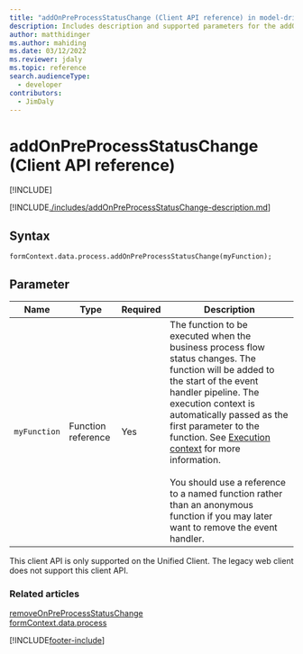 ```yaml
---
title: "addOnPreProcessStatusChange (Client API reference) in model-driven apps in Power Apps"
description: Includes description and supported parameters for the addOnPreProcessStatusChange method.
author: matthidinger
ms.author: mahiding
ms.date: 03/12/2022
ms.reviewer: jdaly
ms.topic: reference
search.audienceType: 
  - developer
contributors:
  - JimDaly
---
```

# addOnPreProcessStatusChange (Client API reference)

[!INCLUDE[](../../../../../../includes/cc_applies_to_update_9_0_0.md)]

[!INCLUDE[./includes/addOnPreProcessStatusChange-description.md](./includes/addOnPreProcessStatusChange-description.md)]

## Syntax

`formContext.data.process.addOnPreProcessStatusChange(myFunction);`

## Parameter

|Name|Type|Required|Description|
|--|--|--|--|
|`myFunction`|Function reference|Yes|The function to be executed when the business process flow status changes. The function will be added to the start of the event handler pipeline. The execution context is automatically passed as the first parameter to the function. See [Execution context](../../../clientapi-execution-context.md) for more information.<br/><br/>You should use a reference to a named function rather than an anonymous function if you may later want to remove the event handler.|

This client API is only supported on the Unified Client. The legacy web client does not support this client API.

### Related articles

[removeOnPreProcessStatusChange](removeOnPreProcessStatusChange.md)   
[formContext.data.process](../../formContext-data-process.md)


[!INCLUDE[footer-include](../../../../../../includes/footer-banner.md)]
